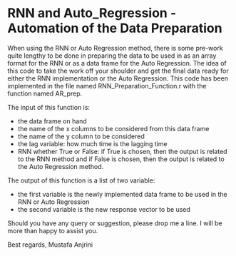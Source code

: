 # RNN and Auto_Regression - Automation of the Data Preparation

When using the RNN or Auto Regression method, there is some pre-work quite lengthy to be done in preparing the data to be used in as an array format for the RNN or as a data frame for the Auto Regression. The idea of this code to take the work off your shoulder and get the final data ready for either the RNN implementation or the Auto Regression. This code has been implemented in the file named RNN_Preparation_Function.r with the function named AR_prep.

The input of this function is:

- the data frame on hand
- the name of the x columns to be considered from this data frame
- the name of the y column to be considered
- the lag variable: how much time is the lagging time
- RNN whether True or False: if True is chosen, then the output is related to the RNN method and if False is chosen, then the output is related to the Auto Regression method.

The output of this function is a list of two variable:

- the first variable is the newly implemented data frame to be used in the RNN or Auto Regression
- the second variable is the new response vector to be used

Should you have any query or suggestion, please drop me a line. I will be more than happy to assist you.

Best regards,
Mustafa Anjrini
